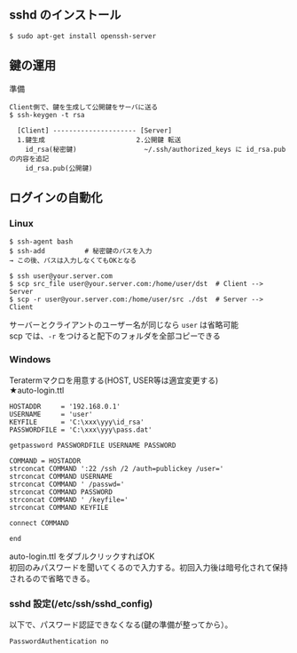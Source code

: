 
## sshd のインストール
```
$ sudo apt-get install openssh-server
```

## 鍵の運用
準備

```
Client側で、鍵を生成して公開鍵をサーバに送る
$ ssh-keygen -t rsa

  [Client] --------------------- [Server]
  1.鍵生成                       2.公開鍵 転送
    id_rsa(秘密鍵)                 ~/.ssh/authorized_keys に id_rsa.pub の内容を追記
    id_rsa.pub(公開鍵)

```

## ログインの自動化

### Linux
```
$ ssh-agent bash
$ ssh-add          # 秘密鍵のパスを入力
→ この後、パスは入力しなくてもOKとなる

$ ssh user@your.server.com
$ scp src_file user@your.server.com:/home/user/dst  # Client --> Server
$ scp -r user@your.server.com:/home/user/src ./dst  # Server --> Client
```
サーバーとクライアントのユーザー名が同じなら `user` は省略可能<br>
scp では、`-r` をつけると配下のフォルダを全部コピーできる

### Windows
Teratermマクロを用意する(HOST, USER等は適宜変更する)<br>
★auto-login.ttl
```
HOSTADDR     = '192.168.0.1'
USERNAME     = 'user'
KEYFILE      = 'C:\xxx\yyy\id_rsa'
PASSWORDFILE = 'C:\xxx\yyy\pass.dat'

getpassword PASSWORDFILE USERNAME PASSWORD

COMMAND = HOSTADDR
strconcat COMMAND ':22 /ssh /2 /auth=publickey /user='
strconcat COMMAND USERNAME
strconcat COMMAND ' /passwd='
strconcat COMMAND PASSWORD
strconcat COMMAND ' /keyfile='
strconcat COMMAND KEYFILE

connect COMMAND

end
```

auto-login.ttl をダブルクリックすればOK<br>
初回のみパスワードを聞いてくるので入力する。初回入力後は暗号化されて保持されるので省略できる。


### sshd 設定(/etc/ssh/sshd_config)
以下で、パスワード認証できなくなる(鍵の準備が整ってから）。
```
PasswordAuthentication no
```


